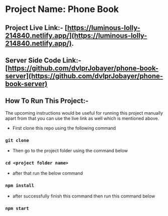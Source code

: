 # Project Name: Phone Book

## Project Live Link:- [https://luminous-lolly-214840.netlify.app/](https://luminous-lolly-214840.netlify.app/).

## Server Side Code Link:- [https://github.com/dvlprJobayer/phone-book-server](https://github.com/dvlprJobayer/phone-book-server)

## How To Run This Project:-

The upcoming instructions would be useful for running this project manually apart from that you can use the live link as well which is mentioned above.

* First clone this repo using the following command

### `git clone`

* Then go to the project folder using the command below

### `cd <project folder name>`

* after that run the below command

### `npm install`

* after successfully finish this command then run this command below

### `npm start`

